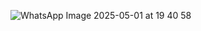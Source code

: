 ![WhatsApp Image 2025-05-01 at 19 40 58](https://github.com/user-attachments/assets/c135c836-0a2b-444a-93c3-aed30b39a6a2)

